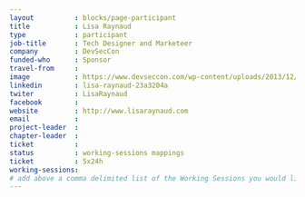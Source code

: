 ```yaml
---
layout          : blocks/page-participant
title           : Lisa Raynaud
type            : participant
job-title       : Tech Designer and Marketeer
company         : DevSecCon
funded-who      : Sponsor
travel-from     : 
image           : https://www.devseccon.com/wp-content/uploads/2013/12/lisa-raynaud-150x150.jpg
linkedin        : lisa-raynaud-23a3204a
twiter          : LisaRaynaud
facebook        :
website         : http://www.lisaraynaud.com
email           :
project-leader  :
chapter-leader  :
ticket          :
status          : working-sessions mappings
ticket          : 5x24h
working-sessions:
# add above a comma delimited list of the Working Sessions you would like to attend (use the session's title)
---
```


<!-- put more details about participant here -->
